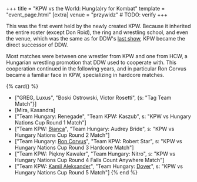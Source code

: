 +++
title = "KPW vs the World: Hung(a)ry for Kombat"
template = "event_page.html"
[extra]
venue = "przywidz" # TODO: verify
+++

This was the first event held by the newly created KPW. Because it inherited the entire roster (except Don Roid), the ring and wrestling school, and even the venue, which was the same as for DDW's [last show](@/e/ddw/2015-01-11-ddw-wrestling-art.md), KPW became the direct successor of DDW.

Most matches were between one wrestler from KPW and one from HCW, a Hungarian wrestling promotion that DDW used to cooperate with. This cooperation continued in the following years, and in particular Ron Corvus became a familiar face in KPW, specializing in hardcore matches.

{% card() %}
- ["GREG, Luxus", "Boski Ostrowski, Victor Rosetti", {s: "Tag Team Match"}]
- [Mira, Kasandra]
- ["Team Hungary: Renegade", "Team KPW: Kaszub",
   s: "KPW vs Hungary Nations Cup Round 1 Match"]
- ["Team KPW: [Bianca](@/w/bianca.md)", "Team Hungary: Audrey Bride",
   s: "KPW vs Hungary Nations Cup Round 2 Match"]
- ["Team Hungary: [Ron Corvus](@/w/ron-corvus.md)", "Team KPW: Robert Star",
   s: "KPW vs Hungary Nations Cup Round 3 Hardcore Match"]
- ["Team KPW: Piękny Kawaler", "Team Hungary: Nitro",
   s: "KPW vs Hungary Nations Cup Round 4 Falls Count Anywhere Match"]
- ["Team KPW: [Kamil Aleksander](@/w/kamil-aleksander.md)", "Team Hungary: [Dover](@/w/dover.md)",
   s: "KPW vs Hungary Nations Cup Round 5 Match"]
{% end %}
